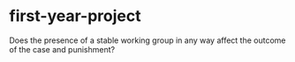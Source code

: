 # first-year-project
Does the presence of a stable working group in any way affect the outcome of the case and punishment?
